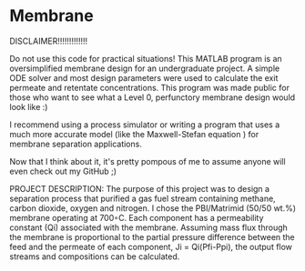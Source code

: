 # Membrane

DISCLAIMER!!!!!!!!!!!!!

Do not use this code for practical situations! This MATLAB program is an oversimplified membrane design for an undergraduate project. A simple ODE solver and most design parameters were used to calculate the exit permeate and retentate concentrations.
This program was made public for those who want to see what a Level 0, perfunctory membrane design would look like :)


I recommend using a process simulator or writing a program that uses a much more accurate model (like the Maxwell-Stefan equation ) for membrane separation applications.

Now that I think about it, it's pretty pompous of me to assume anyone will even check out my GitHub ;)

PROJECT DESCRIPTION:
The purpose of this project was to design a separation process that purified a gas fuel stream containing methane, carbon dioxide,
oxygen and nitrogen. I chose the PBI/Matrimid (50/50 wt.%) membrane operating at 700◦C. Each component has a permeability constant (Qi) associated with the membrane. Assuming mass flux through the membrane is proportional to the partial pressure difference between the feed and the permeate of each component, Ji = Qi(Pfi-Ppi), the output flow streams and compositions can be calculated.







